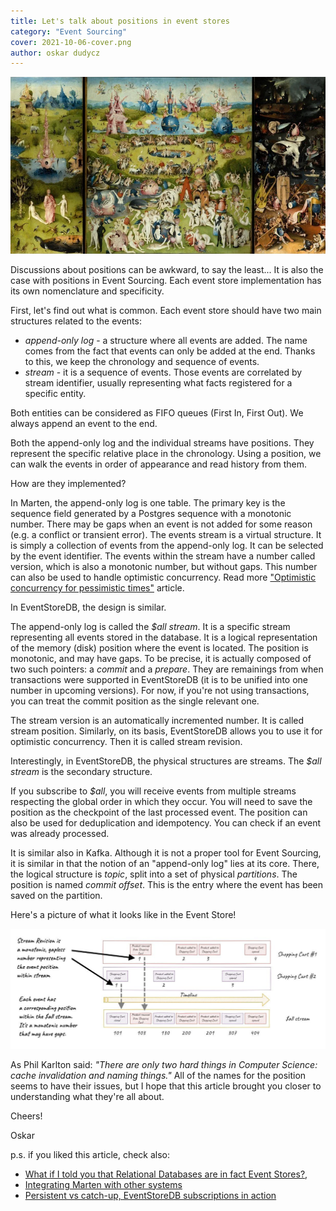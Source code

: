 ```yaml
---
title: Let's talk about positions in event stores
category: "Event Sourcing"
cover: 2021-10-06-cover.png
author: oskar dudycz
---
```


![cover](2021-10-06-cover.png)

Discussions about positions can be awkward, to say the least... It is also the case with positions in Event Sourcing. Each event store implementation has its own nomenclature and specificity.

First, let's find out what is common. Each event store should have two main structures related to the events:
- _append-only log_ - a structure where all events are added. The name comes from the fact that events can only be added at the end. Thanks to this, we keep the chronology and sequence of events.
- _stream_ - it is a sequence of events. Those events are correlated by stream identifier, usually representing what facts registered for a specific entity.

Both entities can be considered as FIFO queues (First In, First Out). We always append an event to the end.

Both the append-only log and the individual streams have positions. They represent the specific relative place in the chronology. Using a position, we can walk the events in order of appearance and read history from them.

How are they implemented?

In Marten, the append-only log is one table. The primary key is the sequence field generated by a Postgres sequence with a monotonic number. There may be gaps when an event is not added for some reason (e.g. a conflict or transient error). The events stream is a virtual structure. It is simply a collection of events from the append-only log. It can be selected by the event identifier. The events within the stream have a number called version, which is also a monotonic number, but without gaps. This number can also be used to handle optimistic concurrency. Read more ["Optimistic concurrency for pessimistic times"](/en/optimistic_concurrency_for_pessimistic_times/) article.

In EventStoreDB, the design is similar.

The append-only log is called the _$all stream_. It is a specific stream representing all events stored in the database. It is a logical representation of the memory (disk) position where the event is located. The position is monotonic, and may have gaps. To be precise, it is actually composed of two such pointers: a _commit_ and a _prepare_. They are remainings from when transactions were supported in EventStoreDB (it is to be unified into one number in upcoming versions). For now, if you're not using transactions, you can treat the commit position as the single relevant one.

The stream version is an automatically incremented number. It is called stream position. Similarly, on its basis, EventStoreDB allows you to use it for optimistic concurrency. Then it is called stream revision.

Interestingly, in EventStoreDB, the physical structures are streams. The _$all stream_ is the secondary structure.

If you subscribe to _$all_, you will receive events from multiple streams respecting the global order in which they occur. You will need to save the position as the checkpoint of the last processed event. The position can also be used for deduplication and idempotency. You can check if an event was already processed.

It is similar also in Kafka. Although it is not a proper tool for Event Sourcing, it is similar in that the notion of an "append-only log" lies at its core. There, the logical structure is _topic_, split into a set of physical _partitions_. The position is named _commit offset_. This is the entry where the event has been saved on the partition.

Here's a picture of what it looks like in the Event Store!

![ESDB Positions](./esdbpos.jpg)

As Phil Karlton said: _"There are only two hard things in Computer Science: cache invalidation and naming things."_ All of the names for the position seems to have their issues, but I hope that this article brought you closer to understanding what they're all about.

Cheers!

Oskar

p.s. if you liked this article, check also:
- [What if I told you that Relational Databases are in fact Event Stores?](/en/relational_databases_are_event_stores/),
- [Integrating Marten with other systems](/en/integrating_Marten/)
- [Persistent vs catch-up, EventStoreDB subscriptions in action](/en/persistent_vs_catch_up_eventstoredb_subscriptions_in_action/)